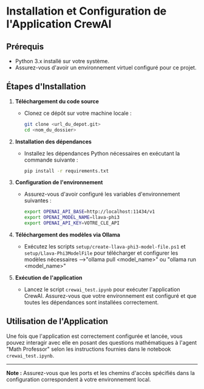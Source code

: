 # Installation et Configuration de l'Application CrewAI

## Prérequis
- Python 3.x installé sur votre système.
- Assurez-vous d'avoir un environnement virtuel configuré pour ce projet.

## Étapes d'Installation

1. **Téléchargement du code source**
   - Clonez ce dépôt sur votre machine locale :
     ```bash
     git clone <url_du_depot.git>
     cd <nom_du_dossier>
     ```

2. **Installation des dépendances**
   - Installez les dépendances Python nécessaires en exécutant la commande suivante :
     ```bash
     pip install -r requirements.txt
     ```

3. **Configuration de l'environnement**
   - Assurez-vous d'avoir configuré les variables d'environnement suivantes :
     ```bash
     export OPENAI_API_BASE=http://localhost:11434/v1
     export OPENAI_MODEL_NAME=llava-phi3
     export OPENAI_API_KEY=VOTRE_CLE_API
     ```

4. **Téléchargement des modèles via Ollama**
   - Exécutez les scripts `setup/create-llava-phi3-model-file.ps1` et `setup/Llava-Phi3ModelFile` pour télécharger et configurer les modèles nécessaires -->"ollama pull <model_name>" ou "ollama run <model_name>"

5. **Exécution de l'application**
   - Lancez le script `crewai_test.ipynb` pour exécuter l'application CrewAI. Assurez-vous que votre environnement est configuré et que toutes les dépendances sont installées correctement.

## Utilisation de l'Application

Une fois que l'application est correctement configurée et lancée, vous pouvez interagir avec elle en posant des questions mathématiques à l'agent "Math Professor" selon les instructions fournies dans le notebook `crewai_test.ipynb`.

---
**Note :** Assurez-vous que les ports et les chemins d'accès spécifiés dans la configuration correspondent à votre environnement local.
